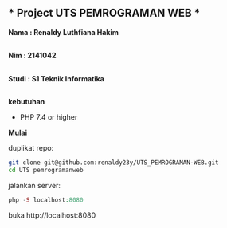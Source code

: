 ## * Project UTS PEMROGRAMAN WEB *

**Nama : Renaldy Luthfiana Hakim**
##
**Nim  : 2141042**
##
**Studi : S1 Teknik Informatika**
##
**kebutuhan**

- PHP 7.4 or higher

**Mulai**

duplikat repo: 

```bash
git clone git@github.com:renaldy23y/UTS_PEMROGRAMAN-WEB.git
cd UTS pemrogramanweb
```

jalankan server:

```php
php -S localhost:8080 
```
buka http://localhost:8080
